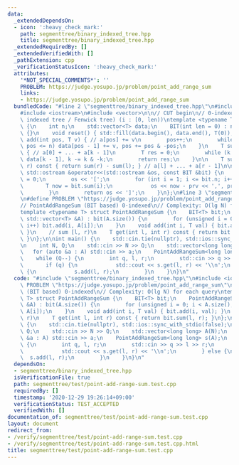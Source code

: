 ```yaml
---
data:
  _extendedDependsOn:
  - icon: ':heavy_check_mark:'
    path: segmenttree/binary_indexed_tree.hpp
    title: segmenttree/binary_indexed_tree.hpp
  _extendedRequiredBy: []
  _extendedVerifiedWith: []
  _pathExtension: cpp
  _verificationStatusIcon: ':heavy_check_mark:'
  attributes:
    '*NOT_SPECIAL_COMMENTS*': ''
    PROBLEM: https://judge.yosupo.jp/problem/point_add_range_sum
    links:
    - https://judge.yosupo.jp/problem/point_add_range_sum
  bundledCode: "#line 2 \"segmenttree/binary_indexed_tree.hpp\"\n#include <algorithm>\n\
    #include <iostream>\n#include <vector>\n\n// CUT begin\n// 0-indexed BIT (binary\
    \ indexed tree / Fenwick tree) (i : [0, len))\ntemplate <typename T> struct BIT\
    \ {\n    int n;\n    std::vector<T> data;\n    BIT(int len = 0) : n(len), data(len)\
    \ {}\n    void reset() { std::fill(data.begin(), data.end(), T(0)); }\n    void\
    \ add(int pos, T v) { // a[pos] += v\n        pos++;\n        while (pos > 0 and\
    \ pos <= n) data[pos - 1] += v, pos += pos & -pos;\n    }\n    T sum(int k) const\
    \ { // a[0] + ... + a[k - 1]\n        T res = 0;\n        while (k > 0) res +=\
    \ data[k - 1], k -= k & -k;\n        return res;\n    }\n\n    T sum(int l, int\
    \ r) const { return sum(r) - sum(l); } // a[l] + ... + a[r - 1]\n\n    friend\
    \ std::ostream &operator<<(std::ostream &os, const BIT &bit) {\n        T prv\
    \ = 0;\n        os << '[';\n        for (int i = 1; i <= bit.n; i++) {\n     \
    \       T now = bit.sum(i);\n            os << now - prv << ',', prv = now;\n\
    \        }\n        return os << ']';\n    }\n};\n#line 3 \"segmenttree/test/point-add-range-sum.test.cpp\"\
    \n#define PROBLEM \"https://judge.yosupo.jp/problem/point_add_range_sum\"\n\n\
    // PointAddRangeSum (BIT based) 0-indexed\n// Complexity: O(lg N) for each query\n\
    template <typename T> struct PointAddRangeSum {\n    BIT<T> bit;\n    PointAddRangeSum(const\
    \ std::vector<T> &A) : bit(A.size()) {\n        for (unsigned i = 0; i < A.size();\
    \ i++) bit.add(i, A[i]);\n    }\n    void add(int i, T val) { bit.add(i, val);\
    \ }\n    // sum [l, r)\n    T get(int l, int r) const { return bit.sum(l, r);\
    \ }\n};\n\nint main() {\n    std::cin.tie(nullptr), std::ios::sync_with_stdio(false);\n\
    \n    int N, Q;\n    std::cin >> N >> Q;\n    std::vector<long long> A(N);\n \
    \   for (auto &a : A) std::cin >> a;\n    PointAddRangeSum<long long> s(A);\n\
    \    while (Q--) {\n        int q, l, r;\n        std::cin >> q >> l >> r;\n \
    \       if (q) {\n            std::cout << s.get(l, r) << '\\n';\n        } else\
    \ {\n            s.add(l, r);\n        }\n    }\n}\n"
  code: "#include \"segmenttree/binary_indexed_tree.hpp\"\n#include <iostream>\n#define\
    \ PROBLEM \"https://judge.yosupo.jp/problem/point_add_range_sum\"\n\n// PointAddRangeSum\
    \ (BIT based) 0-indexed\n// Complexity: O(lg N) for each query\ntemplate <typename\
    \ T> struct PointAddRangeSum {\n    BIT<T> bit;\n    PointAddRangeSum(const std::vector<T>\
    \ &A) : bit(A.size()) {\n        for (unsigned i = 0; i < A.size(); i++) bit.add(i,\
    \ A[i]);\n    }\n    void add(int i, T val) { bit.add(i, val); }\n    // sum [l,\
    \ r)\n    T get(int l, int r) const { return bit.sum(l, r); }\n};\n\nint main()\
    \ {\n    std::cin.tie(nullptr), std::ios::sync_with_stdio(false);\n\n    int N,\
    \ Q;\n    std::cin >> N >> Q;\n    std::vector<long long> A(N);\n    for (auto\
    \ &a : A) std::cin >> a;\n    PointAddRangeSum<long long> s(A);\n    while (Q--)\
    \ {\n        int q, l, r;\n        std::cin >> q >> l >> r;\n        if (q) {\n\
    \            std::cout << s.get(l, r) << '\\n';\n        } else {\n          \
    \  s.add(l, r);\n        }\n    }\n}\n"
  dependsOn:
  - segmenttree/binary_indexed_tree.hpp
  isVerificationFile: true
  path: segmenttree/test/point-add-range-sum.test.cpp
  requiredBy: []
  timestamp: '2020-12-29 19:26:14+09:00'
  verificationStatus: TEST_ACCEPTED
  verifiedWith: []
documentation_of: segmenttree/test/point-add-range-sum.test.cpp
layout: document
redirect_from:
- /verify/segmenttree/test/point-add-range-sum.test.cpp
- /verify/segmenttree/test/point-add-range-sum.test.cpp.html
title: segmenttree/test/point-add-range-sum.test.cpp
---
```

